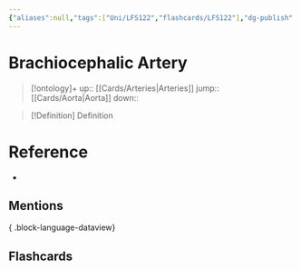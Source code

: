 ```yaml
---
{"aliases":null,"tags":["Uni/LFS122","flashcards/LFS122"],"dg-publish":true,"permalink":"/cards/brachiocephalic-artery/","dgPassFrontmatter":true}
---
```


# Brachiocephalic Artery

> [!ontology]+
> up:: [[Cards/Arteries\|Arteries]]
> jump:: [[Cards/Aorta\|Aorta]]
> down:: 

> [!Definition] Definition
> 

# Reference
- 

## Mentions

{ .block-language-dataview}

## Flashcards

